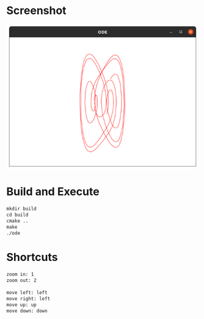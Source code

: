# Screenshot
![](1.png)

# Build and Execute

```
mkdir build
cd build
cmake ..
make
./ode
```

# Shortcuts

```
zoom in: 1
zoom out: 2

move left: left
move right: left
move up: up
move down: down
```